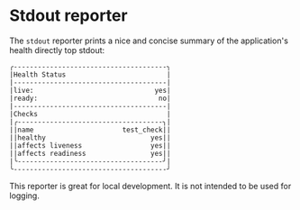# Stdout reporter

The `stdout` reporter prints a nice and concise summary of the application's health directly top stdout:
```
╭--------------------------------------╮
|Health Status                         |
|--------------------------------------|
|live:                              yes|
|ready:                              no|
|--------------------------------------|
|Checks                                |
|╭------------------------------------╮|
||name                      test_check||
||healthy                          yes||
||affects liveness                 yes||
||affects readiness                yes||
|╰------------------------------------╯|
╰--------------------------------------╯

```

This reporter is great for local development. It is not intended to be used for logging.
